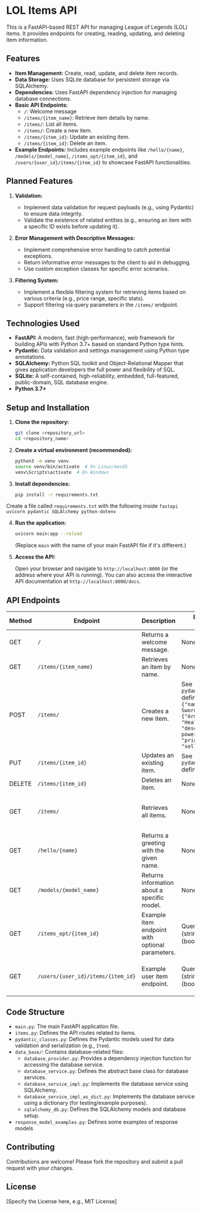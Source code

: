 # LOL Items API

This is a FastAPI-based REST API for managing League of Legends (LOL) items. It provides endpoints for creating, reading, updating, and deleting item information.

## Features

*   **Item Management:** Create, read, update, and delete item records.
*   **Data Storage:** Uses SQLite database for persistent storage via SQLAlchemy.
*   **Dependencies:** Uses FastAPI dependency injection for managing database connections.
*   **Basic API Endpoints:**
    *   `/`: Welcome message
    *   `/items/{item_name}`: Retrieve item details by name.
    *   `/items/`: List all items.
    *   `/items/`: Create a new item.
    *   `/items/{item_id}`: Update an existing item.
    *   `/items/{item_id}`: Delete an item.
*   **Example Endpoints:** Includes example endpoints like `/hello/{name}`, `/models/{model_name}`, `/items_opt/{item_id}`, and `/users/{user_id}/items/{item_id}` to showcase FastAPI functionalities.

## Planned Features

1.  **Validation:**
    *   Implement data validation for request payloads (e.g., using Pydantic) to ensure data integrity.
    *   Validate the existence of related entities (e.g., ensuring an item with a specific ID exists before updating it).

2.  **Error Management with Descriptive Messages:**
    *   Implement comprehensive error handling to catch potential exceptions.
    *   Return informative error messages to the client to aid in debugging.
    *   Use custom exception classes for specific error scenarios.

3.  **Filtering System:**
    *   Implement a flexible filtering system for retrieving items based on various criteria (e.g., price range, specific stats).
    *   Support filtering via query parameters in the `/items/` endpoint.

## Technologies Used

*   **FastAPI:** A modern, fast (high-performance), web framework for building APIs with Python 3.7+ based on standard Python type hints.
*   **Pydantic:** Data validation and settings management using Python type annotations.
*   **SQLAlchemy:** Python SQL toolkit and Object-Relational Mapper that gives application developers the full power and flexibility of SQL.
*   **SQLite:** A self-contained, high-reliability, embedded, full-featured, public-domain, SQL database engine.
*   **Python 3.7+**

## Setup and Installation

1.  **Clone the repository:**

    ```bash
    git clone <repository_url>
    cd <repository_name>
    ```

2.  **Create a virtual environment (recommended):**

    ```bash
    python3 -m venv venv
    source venv/bin/activate  # On Linux/macOS
    venv\Scripts\activate  # On Windows
    ```

3.  **Install dependencies:**

    ```bash
    pip install -r requirements.txt
    ```
   Create a file called `requirements.txt` with the following inside
    ```
    fastapi
    uvicorn
    pydantic
    SQLAlchemy
    python-dotenv
    ```

4.  **Run the application:**

    ```bash
    uvicorn main:app --reload
    ```

    (Replace `main` with the name of your main FastAPI file if it's different.)

5.  **Access the API:**

    Open your browser and navigate to `http://localhost:8000` (or the address where your API is running). You can also access the interactive API documentation at `http://localhost:8000/docs`.

## API Endpoints

| Method | Endpoint                     | Description                                  | Request Body (Example)                                                                                                                                                                                                         | Response (Example)                                                                     |
| ------ | ---------------------------- | -------------------------------------------- | ------------------------------------------------------------------------------------------------------------------------------------------------------------------------------------------------------------------------------ | -------------------------------------------------------------------------------------- |
| GET    | `/`                          | Returns a welcome message.                     | None                                                                                                                                                                                                                         | `{"message": "Welcome to LOL items API"}`                                              |
| GET    | `/items/{item_name}`         | Retrieves an item by name.                   | None                                                                                                                                                                                                                         | See `pydantic_classes.Item` definition.                                               |
| POST   | `/items/`                      | Creates a new item.                          | See `pydantic_classes.Item` definition.  Example: `{"name": "B.F. Sword", "stats": {"Armor": 0, "Health": 0}, "description": "A powerful sword", "price": 1300.0, "sell_price": 910.0}`                                                                                                       |                                                                                        |
| PUT    | `/items/{item_id}`         | Updates an existing item.                    | See `pydantic_classes.Item` definition.                                                                                                                                                                                     |                                                                                        |
| DELETE | `/items/{item_id}`         | Deletes an item.                             | None                                                                                                                                                                                                                         |                                                                                        |
| GET    | `/items/`                      | Retrieves all items.                         | None                                                                                                                                                                                                                         | `{"item_name": {"name": "...", "stats": {...}, "description": "...", "price": ..., "sell_price": ...}}`                                                                     |
| GET    | `/hello/{name}`              | Returns a greeting with the given name.      | None                                                                                                                                                                                                                         | `{"message": "Hello {name}"}`                                                         |
| GET    | `/models/{model_name}`        | Returns information about a specific model.  | None                                                                                                                                                                                                                         | `{"model_name": "{model_name}", "message": "..."}` (Message depends on model name) |
| GET    | `/items_opt/{item_id}`       | Example item endpoint with optional parameters. | Query parameters: `q` (string), `short` (boolean)                                                                                                                                                                             | `{"item_id": "{item_id}", "q": "{q}", "description": "..."}`                      |
| GET    | `/users/{user_id}/items/{item_id}` | Example user item endpoint.                 | Query parameters: `q` (string), `short` (boolean)                                                                                                                                                                             | `{"item_id": "{item_id}", "owner_id": {user_id}, "q": "{q}", "description": "..."}` |

## Code Structure

*   `main.py`: The main FastAPI application file.
*   `items.py`: Defines the API routes related to items.
*   `pydantic_classes.py`: Defines the Pydantic models used for data validation and serialization (e.g., `Item`).
*   `data_base/`: Contains database-related files:
    *   `database_provider.py`: Provides a dependency injection function for accessing the database service.
    *   `database_service.py`: Defines the abstract base class for database services.
    *   `database_service_impl.py`: Implements the database service using SQLAlchemy.
    *   `database_service_impl_as_dict.py`: Implements the database service using a dictionary (for testing/example purposes).
    *   `sqlalchemy_db.py`: Defines the SQLAlchemy models and database setup.
*   `response_model_examples.py`: Defines some examples of response models

## Contributing

Contributions are welcome! Please fork the repository and submit a pull request with your changes.

## License

[Specify the License here, e.g., MIT License]
